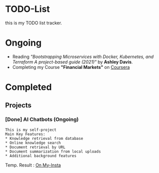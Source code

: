 # TODO-List
this is my TODO list tracker.


# Ongoing
* Reading *"Bootstrapping Microservices with Docker, Kubernetes, and Terraform A project-based guide (2021)"* by **Ashley Davis**.
* Completing my Course **"Financial Markets"** on [Coursera](https://www.coursera.org/learn/financial-markets-global)

# Completed 
## Projects
### [Done] AI Chatbots (Ongoing)
    This is my self-project
    Main Key Features:
    * Knowledge retrieval from database
    * Online knowledge search
    * Document retrieval by URL
    * Document summarization from local uploads
    * Additional background features

Temp. Result : [On My-Insta](https://www.instagram.com/reel/DDyhb9JCUZp/?utm_source=ig_web_copy_link)